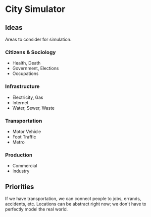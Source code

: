 # City Simulator

## Ideas

Areas to consider for simulation.

### Citizens & Sociology

- Health, Death
- Government, Elections
- Occupations

### Infrastructure

- Electricity, Gas
- Internet
- Water, Sewer, Waste

### Transportation

- Motor Vehicle
- Foot Traffic
- Metro

### Production

- Commercial
- Industry

## Priorities

If we have transportation, we can connect people to jobs, errands, accidents, etc.
Locations can be abstract right now; we don't have to perfectly model the real world.